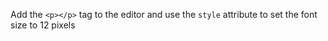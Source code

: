 Add the `<p></p>` tag to the editor and use the `style` attribute to set the font size to 12 pixels
